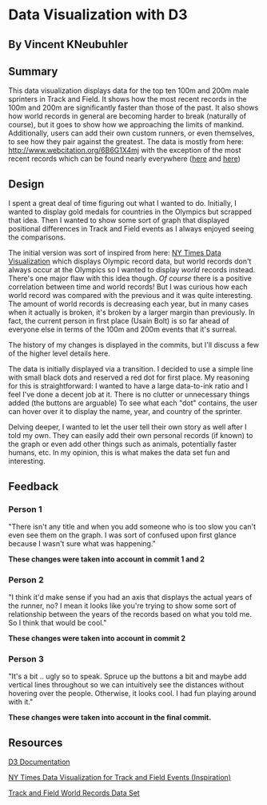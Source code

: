 # Data Visualization with D3
## By Vincent KNeubuhler


## Summary

This data visualization displays data for the top ten 100m and 200m male sprinters in Track and Field. It shows how the most recent records
in the 100m and 200m are significantly faster than those of the past. It also shows how world records in general are becoming harder
to break (naturally of course), but it goes to show how we approaching the limits of mankind. Additionally, users can add their own custom runners, or even
themselves, to see how they pair against the greatest. The data is mostly from here: http://www.webcitation.org/6B6G1X4mj
with the exception of the most recent records which can be found nearly everywhere ([here](http://www.nytimes.com/2009/08/21/sports/21track.html)
and [here](http://www.telegraph.co.uk/sport/othersports/athletics/11703867/Justin-Gatlin-I-can-break-Usain-Bolts-100m-world-record-this-summer.html))

## Design 

I spent a great deal of time figuring out what I wanted to do. Initially, I wanted to display gold medals for countries
in the Olympics but scrapped that idea. Then I wanted to show some sort of graph that displayed positional differences in 
Track and Field events as I always enjoyed seeing the comparisons. 

The initial version was sort of inspired from here: [NY Times Data Visualization](http://www.nytimes.com/interactive/2012/08/05/sports/olympics/the-100-meter-dash-one-race-every-medalist-ever.html?_r=2&)
which displays Olympic record data, but world records don't always occur at the Olympics so I wanted to display _world_ records instead.
There's one major flaw with this idea though. _Of course_ there is a positive correlation between time and world records! But I was curious
how each world record was compared with the previous and it was quite interesting. The amount of world records is decreasing each year, but
in many cases when it actually is broken, it's broken by a larger margin than previously. In fact, the current person in first place (Usain Bolt)
is so far ahead of everyone else in terms of the 100m and 200m events that it's surreal.

The history of my changes is displayed in the commits, but I'll discuss a few of the higher level details here. 

The data is initially displayed via a transition. I decided to use a simple line with small black dots and reserved a red dot for first place. My reasoning for this is straightforward:
I wanted to have a large data-to-ink ratio and I feel I've done a decent job at it. There is no clutter or unnecessary things added (the buttons are arguable)
To see what each "dot" contains, the user can hover over it to display the name, year, and country of the sprinter.

Delving deeper, I wanted to let the user tell their own story as well after I told my own. They can easily add their own personal records (if known) to the 
graph or even add other things such as animals, potentially faster humans, etc. In my opinion, this is what makes the data set fun and interesting.





## Feedback

### Person 1
"There isn't any title and when you add someone who is too slow you can't even see them on the graph. I was sort of confused upon first glance
because I wasn't sure what was happening."

**These changes were taken into account in commit 1 and 2**

### Person 2
"I think it'd make sense if you had an axis that displays the actual years of the runner, no? I mean it looks like you're trying to 
show some sort of relationship between the years of the records based on what you told me. So I think that would be cool."

**These changes were taken into account in commit 2**

### Person 3

"It's a bit .. ugly so to speak. Spruce up the buttons a bit and maybe add vertical lines throughout so we can intuitively see the 
distances without hovering over the people. Otherwise, it looks cool. I had fun playing around with it."

**These changes were taken into account in the final commit.**

## Resources

[D3 Documentation](https://github.com/mbostock/d3/wiki/API-Reference)

[NY Times Data Visualization for Track and Field Events (Inspiration)](http://www.nytimes.com/interactive/2012/08/05/sports/olympics/the-100-meter-dash-one-race-every-medalist-ever.html?_r=2&)

[Track and Field World Records Data Set](http://www.webcitation.org/6B6G1X4mj)
